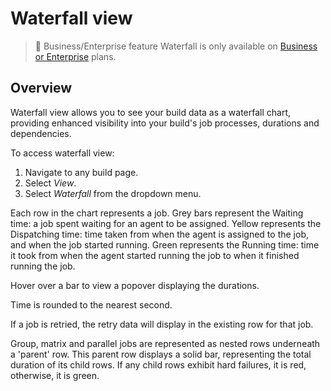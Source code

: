 # Waterfall view

> 📘 Business/Enterprise feature
> Waterfall is only available on [Business or Enterprise](https://buildkite.com/pricing) plans.

## Overview

Waterfall view allows you to see your build data as a waterfall chart, providing enhanced visibility into your build's job processes, durations and dependencies.

To access waterfall view:

1. Navigate to any build page.
1. Select _View_.
1. Select _Waterfall_ from the dropdown menu.

Each row in the chart represents a job.
Grey bars represent the Waiting time:  a job spent waiting for an agent to be assigned.
Yellow represents the Dispatching time: time taken from when the agent is assigned to the job, and when the job started running.
Green represents the Running time: time it took from when the agent started running the job to when it finished running the job.

Hover over a bar to view a popover displaying the durations.

Time is rounded to the nearest second.

If a job is retried, the retry data will display in the existing row for that job.

Group, matrix and parallel jobs are represented as nested rows underneath a 'parent' row. This parent row displays a solid bar, representing the total duration of its child rows. If any child rows exhibit hard failures, it is red, otherwise, it is green.


